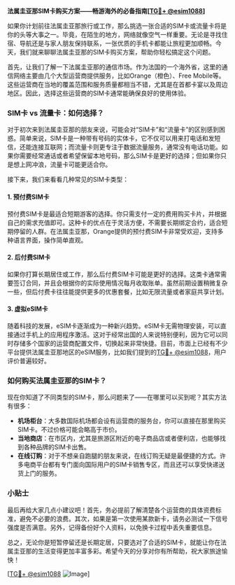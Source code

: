 **法属圭亚那SIM卡购买方案——畅游海外的必备指南[[TG💪+ @esim1088](https://t.me/s/esim1088)]**

如果你计划前往法属圭亚那旅行或工作，那么挑选一张合适的SIM卡或流量卡将是你的头等大事之一。毕竟，在陌生的地方，网络就像空气一样重要。无论是寻找住宿、导航还是与家人朋友保持联系，一张优质的手机卡都能让旅程更加顺畅。今天，我们就来聊聊法属圭亚那的SIM卡购买方案，帮助你轻松搞定这个问题。

首先，让我们了解一下法属圭亚那的通信市场。作为法国的一个海外省，这里的通信网络主要由几个大型运营商提供服务，比如Orange（橙色）、Free Mobile等。这些运营商在当地的覆盖范围和服务质量都相当不错，尤其是在首都卡宴以及周边地区。因此，选择这些运营商的SIM卡通常能确保良好的使用体验。

### SIM卡 vs 流量卡：如何选择？

对于初次来到法属圭亚那的朋友来说，可能会对“SIM卡”和“流量卡”的区别感到困惑。简单来说，SIM卡是一种带有号码的实体卡，它不仅可以用来打电话和发短信，还能连接互联网；而流量卡则更专注于数据流量服务，通常没有电话功能。如果你需要经常通话或者希望保留本地号码，那么SIM卡是更好的选择；但如果你只是想上网冲浪，流量卡可能更适合你。

接下来，我们来看看几种常见的SIM卡类型：

#### 1. **预付费SIM卡**
预付费SIM卡是最适合短期游客的选择。你只需支付一定的费用购买卡片，并根据自己的需求充值即可。这种卡的优点在于灵活方便，不需要长期绑定合约，适合短期停留的人群。在法属圭亚那，Orange提供的预付费SIM卡非常受欢迎，支持多种语言界面，操作简单直观。

#### 2. **后付费SIM卡**
如果你打算长期居住或工作，那么后付费SIM卡可能是更好的选择。这类卡通常需要签订合同，并且会根据你的实际使用情况每月收取账单。虽然前期设置稍微复杂一些，但后付费卡往往能提供更多的优惠套餐，比如无限流量或者家庭共享计划。

#### 3. **虚拟eSIM卡**
随着科技的发展，eSIM卡逐渐成为一种新兴趋势。eSIM卡无需物理安装，可以直接通过手机上的应用程序激活。这对于经常出国的人来说特别便利，因为它可以同时存储多个国家的运营商配置文件，切换起来非常快捷。目前，市面上已经有不少平台提供法属圭亚那地区的eSIM服务，比如我们提到的[TG💪+ @esim1088](https://t.me/s/esim1088)，用户评价普遍较好。

### 如何购买法属圭亚那的SIM卡？

现在你知道了不同类型的SIM卡，那么问题来了——在哪里可以买到呢？其实方法有很多：

- **机场柜台**：大多数国际机场都会设有运营商的服务台，你可以直接在那里购买SIM卡。不过价格可能会略高于市价。
- **当地商店**：在市区内，尤其是旅游区附近的电子商品店或者便利店，也能够找到各种品牌的SIM卡出售。
- **在线订购**：对于不想亲自跑腿的朋友来说，在线订购无疑是最便捷的方式。许多电商平台都有专门面向国际用户的SIM卡销售专区，而且还可以享受快递送货上门的服务。

### 小贴士

最后再给大家几点小建议吧！首先，务必提前了解清楚各个运营商的具体资费标准，避免不必要的浪费。其次，如果是第一次使用某款新卡，请务必测试一下信号强度是否满意。另外，记得备份好个人资料，以免换卡过程中丢失重要信息。

总之，无论你是短暂停留还是长期定居，只要选对了合适的SIM卡，就能让你在法属圭亚那的生活变得更加丰富多彩。希望今天的分享对你有所帮助，祝大家旅途愉快！

[[TG💪+ @esim1088](https://t.me/s/esim1088) ![Image](https://i.postimg.cc/4NQfJmqS/Snipaste-2025-05-13-00-14-12.png)]
